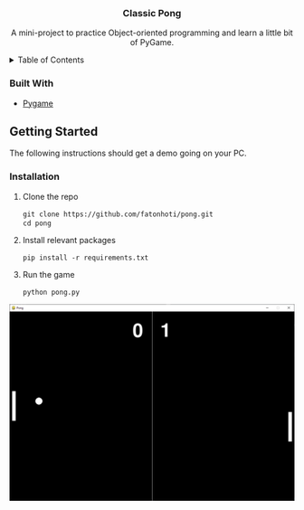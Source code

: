 <div id="top"></div>

<!-- PROJECT LOGO -->
<br />
<div align="center">
  <h3 align="center">Classic Pong</h3>

  <p align="center">
    A mini-project to practice Object-oriented programming and learn a little bit of PyGame.
  </p>
</div>

<!-- TABLE OF CONTENTS -->
<details>
  <summary>Table of Contents</summary>
  <ol>
    <li>
      <a href="#getting-started">Getting Started</a>
      <ul>
        <li><a href="#installation">Installation</a></li>
      </ul>
    </li>
  </ol>
</details>

### Built With

* [Pygame](https://www.pygame.org/news)


<!-- GETTING STARTED -->
## Getting Started

The following instructions should get a demo going on your PC.

### Installation

1. Clone the repo

   ```
   git clone https://github.com/fatonhoti/pong.git
   cd pong
   ```
3. Install relevant packages
   ```
   pip install -r requirements.txt
   ```
4. Run the game
   ```
   python pong.py
   ```

![A picture of the game in action](assets/images/pong.png)

